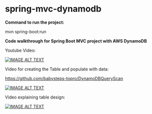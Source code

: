 # spring-mvc-dynamodb

**Command to run the project:**

mvn spring-boot:run

**Code walkthrough for Spring Boot MVC project with AWS DynamoDB**

Youtube Video:


[![IMAGE ALT TEXT](http://img.youtube.com/vi/kCODIYQ2y70/0.jpg)](http://www.youtube.com/watch?v=kCODIYQ2y70 "Video Title")



Video for creating the Table and populate with data:

https://github.com/babysteps-topro/DynamoDBQueryScan

[![IMAGE ALT TEXT](http://img.youtube.com/vi/sBZIVLlmpxY/0.jpg)](http://www.youtube.com/watch?v=sBZIVLlmpxY "Video Title")



Video explaining table design:


[![IMAGE ALT TEXT](http://img.youtube.com/vi/V0GtrBfY7XM/0.jpg)](http://www.youtube.com/watch?v=V0GtrBfY7XM "Video Title")
